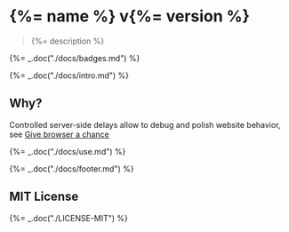 # {%= name %} v{%= version %}

> {%= description %}

{%= _.doc("./docs/badges.md") %}

{%= _.doc("./docs/intro.md") %}

## Why?

Controlled server-side delays allow to debug and polish
website behavior, see
[Give browser a chance](http://bahmutov.calepin.co/give-browser-a-chance.html)

{%= _.doc("./docs/use.md") %}

{%= _.doc("./docs/footer.md") %}

## MIT License

{%= _.doc("./LICENSE-MIT") %}

